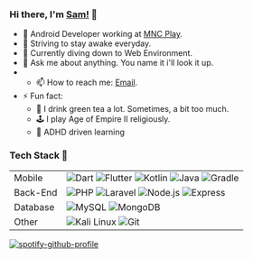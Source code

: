 ### Hi there, I'm [Sam!](https://bit.ly/nothing--personal) 👋
- 🔭 Android Developer working at [MNC Play](https://www.mncplay.id).
- 🌱 Striving to stay awake everyday.
- 🌱 Currently diving down to Web Environment.
- 💬 Ask me about anything. You name it i'll look it up.
- - 📫 How to reach me: [Email](samuelbjeffersen@gmail.com).
- ⚡ Fun fact:
  - :tea: I drink green tea a lot. Sometimes, a bit too much.
  - :joystick: I play Age of Empire II religiously.
  - :brain:	ADHD driven learning

### Tech Stack 👋
<table>
  <tr>
		<td>Mobile</td>
		<td>
      <img alt="Dart" src="https://img.shields.io/badge/dart-%230175C2.svg?style=for-the-badge&logo=dart&logoColor=white">  
      <img alt="Flutter" src="https://img.shields.io/badge/Flutter-%2302569B.svg?style=for-the-badge&logo=Flutter&logoColor=white">
      <img alt="Kotlin" src="https://img.shields.io/badge/kotlin-%237F52FF.svg?style=for-the-badge&logo=kotlin&logoColor=white">
      <img alt="Java" src="https://img.shields.io/badge/java-%23ED8B00.svg?style=for-the-badge&logo=openjdk&logoColor=white">    
      <img alt="Gradle" src="https://img.shields.io/badge/Gradle-02303A.svg?style=for-the-badge&logo=Gradle&logoColor=white">      
			<!-- <img alt="Expo" src="https://img.shields.io/badge/Expo-000020.svg?style=for-the-badge&logo=Expo&logoColor=white">
			<img alt="React Native" src="https://img.shields.io/badge/React%20Native-61DAFB.svg?style=for-the-badge&logo=React&logoColor=black"> -->
		</td>
	</tr>
	<!-- <tr>
		<td>Front-End</td>
		<td>
			<img alt="HTML5" src="https://img.shields.io/badge/HTML5-E34F26.svg?style=for-the-badge&logo=HTML5&logoColor=white">
			<img alt="CSS3" src="https://img.shields.io/badge/CSS3-1572B6.svg?style=for-the-badge&logo=CSS3&logoColor=white">
			<img alt="JavaScript" src="https://img.shields.io/badge/JavaScript-F7DF1E.svg?style=for-the-badge&logo=JavaScript&logoColor=black">			
			<br>
			<img alt="Bootstrap" src="https://img.shields.io/badge/Bootstrap-7952B3.svg?style=for-the-badge&logo=Bootstrap&logoColor=white">
			<img alt="Tailwind CSS" src="https://img.shields.io/badge/Tailwind%20CSS-06B6D4.svg?style=for-the-badge&logo=Tailwind-CSS&logoColor=white">	
			<br>
			<img alt="React" src="https://img.shields.io/badge/React-61DAFB.svg?style=for-the-badge&logo=React&logoColor=black">			
      <img alt="Vue.js" src="https://img.shields.io/badge/Vue.js-4FC08D.svg?style=for-the-badge&logo=vuedotjs&logoColor=white">			
			<br>											
		</td>
	</tr> -->
	<tr>
		<td>Back-End</td>
		<td>
			<img alt="PHP" src="https://img.shields.io/badge/PHP-777BB4.svg?style=for-the-badge&logo=PHP&logoColor=white">
			<img alt="Laravel" src="https://img.shields.io/badge/Laravel-FF2D20.svg?style=for-the-badge&logo=Laravel&logoColor=white">
			<img alt="Node.js" src="https://img.shields.io/badge/Node.js-339933.svg?style=for-the-badge&logo=nodedotjs&logoColor=white">
			<img alt="Express" src="https://img.shields.io/badge/Express-000000.svg?style=for-the-badge&logo=Express&logoColor=white">
		</td>
	</tr>
	<tr>
		<td>Database</td>
		<td>
			<img alt="MySQL" src="https://img.shields.io/badge/MySQL-4479A1.svg?style=for-the-badge&logo=MySQL&logoColor=white">
			<img alt="MongoDB" src="https://img.shields.io/badge/MongoDB-47A248.svg?style=for-the-badge&logo=MongoDB&logoColor=white">
		</td>
	</tr>	
	<tr>
		<td>Other</td>
		<td>
			<img alt="Kali Linux" src="https://img.shields.io/badge/Kali-268BEE?style=for-the-badge&logo=kalilinux&logoColor=white">
			<!-- <img alt="Neovim" src="https://img.shields.io/badge/Neovim-57A143.svg?style=for-the-badge&logo=Neovim&logoColor=white"> -->
			<img alt="Git" src="https://img.shields.io/badge/Git-F05032.svg?style=for-the-badge&logo=Git&logoColor=white">
		</td>
	</tr>
</table>

<!-- [![spotify-github-profile](https://spotify-github-profile.vercel.app/api/view?uid=215rfw3t3x4e56bnvhxjzk73a&cover_image=true&theme=default&show_offline=true&background_color=121212&interchange=true&bar_color_cover=true)](https://spotify-github-profile.vercel.app/api/view?uid=215rfw3t3x4e56bnvhxjzk73a&redirect=true) -->
[![spotify-github-profile](https://spotify-github-profile.vercel.app/api/view?uid=215rfw3t3x4e56bnvhxjzk73a&cover_image=true&theme=natemoo-re&show_offline=true&background_color=121212&interchange=false&bar_color=53b14f&bar_color_cover=true)](https://spotify-github-profile.vercel.app/api/view?uid=215rfw3t3x4e56bnvhxjzk73a&redirect=true)